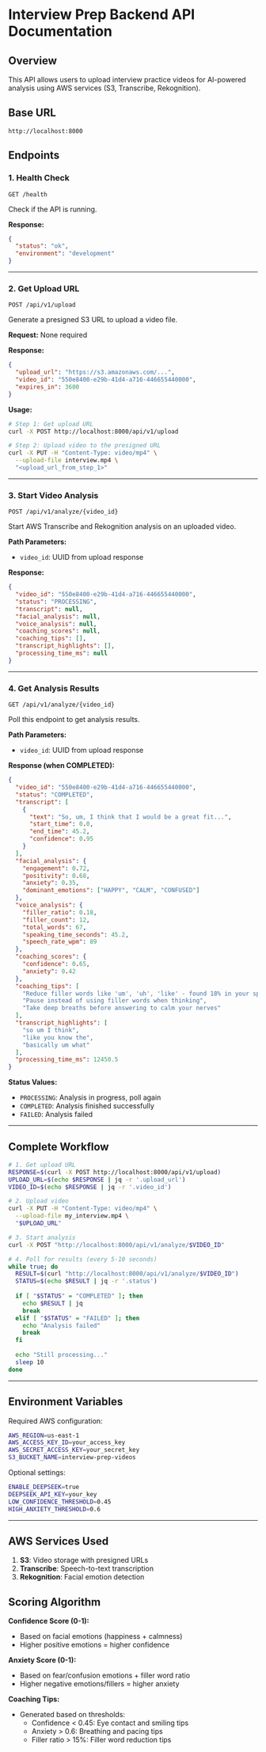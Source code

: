 # Interview Prep Backend API Documentation

## Overview
This API allows users to upload interview practice videos for AI-powered analysis using AWS services (S3, Transcribe, Rekognition).

## Base URL
```
http://localhost:8000
```

## Endpoints

### 1. Health Check
```
GET /health
```
Check if the API is running.

**Response:**
```json
{
  "status": "ok",
  "environment": "development"
}
```

---

### 2. Get Upload URL
```
POST /api/v1/upload
```
Generate a presigned S3 URL to upload a video file.

**Request:** None required

**Response:**
```json
{
  "upload_url": "https://s3.amazonaws.com/...",
  "video_id": "550e8400-e29b-41d4-a716-446655440000",
  "expires_in": 3600
}
```

**Usage:**
```bash
# Step 1: Get upload URL
curl -X POST http://localhost:8000/api/v1/upload

# Step 2: Upload video to the presigned URL
curl -X PUT -H "Content-Type: video/mp4" \
  --upload-file interview.mp4 \
  "<upload_url_from_step_1>"
```

---

### 3. Start Video Analysis
```
POST /api/v1/analyze/{video_id}
```
Start AWS Transcribe and Rekognition analysis on an uploaded video.

**Path Parameters:**
- `video_id`: UUID from upload response

**Response:**
```json
{
  "video_id": "550e8400-e29b-41d4-a716-446655440000",
  "status": "PROCESSING",
  "transcript": null,
  "facial_analysis": null,
  "voice_analysis": null,
  "coaching_scores": null,
  "coaching_tips": [],
  "transcript_highlights": [],
  "processing_time_ms": null
}
```

---

### 4. Get Analysis Results
```
GET /api/v1/analyze/{video_id}
```
Poll this endpoint to get analysis results.

**Path Parameters:**
- `video_id`: UUID from upload response

**Response (when COMPLETED):**
```json
{
  "video_id": "550e8400-e29b-41d4-a716-446655440000",
  "status": "COMPLETED",
  "transcript": [
    {
      "text": "So, um, I think that I would be a great fit...",
      "start_time": 0.0,
      "end_time": 45.2,
      "confidence": 0.95
    }
  ],
  "facial_analysis": {
    "engagement": 0.72,
    "positivity": 0.68,
    "anxiety": 0.35,
    "dominant_emotions": ["HAPPY", "CALM", "CONFUSED"]
  },
  "voice_analysis": {
    "filler_ratio": 0.18,
    "filler_count": 12,
    "total_words": 67,
    "speaking_time_seconds": 45.2,
    "speech_rate_wpm": 89
  },
  "coaching_scores": {
    "confidence": 0.65,
    "anxiety": 0.42
  },
  "coaching_tips": [
    "Reduce filler words like 'um', 'uh', 'like' - found 18% in your speech",
    "Pause instead of using filler words when thinking",
    "Take deep breaths before answering to calm your nerves"
  ],
  "transcript_highlights": [
    "so um I think",
    "like you know the",
    "basically um what"
  ],
  "processing_time_ms": 12450.5
}
```

**Status Values:**
- `PROCESSING`: Analysis in progress, poll again
- `COMPLETED`: Analysis finished successfully
- `FAILED`: Analysis failed

---

## Complete Workflow

```bash
# 1. Get upload URL
RESPONSE=$(curl -X POST http://localhost:8000/api/v1/upload)
UPLOAD_URL=$(echo $RESPONSE | jq -r '.upload_url')
VIDEO_ID=$(echo $RESPONSE | jq -r '.video_id')

# 2. Upload video
curl -X PUT -H "Content-Type: video/mp4" \
  --upload-file my_interview.mp4 \
  "$UPLOAD_URL"

# 3. Start analysis
curl -X POST "http://localhost:8000/api/v1/analyze/$VIDEO_ID"

# 4. Poll for results (every 5-10 seconds)
while true; do
  RESULT=$(curl "http://localhost:8000/api/v1/analyze/$VIDEO_ID")
  STATUS=$(echo $RESULT | jq -r '.status')
  
  if [ "$STATUS" = "COMPLETED" ]; then
    echo $RESULT | jq
    break
  elif [ "$STATUS" = "FAILED" ]; then
    echo "Analysis failed"
    break
  fi
  
  echo "Still processing..."
  sleep 10
done
```

---

## Environment Variables

Required AWS configuration:
```bash
AWS_REGION=us-east-1
AWS_ACCESS_KEY_ID=your_access_key
AWS_SECRET_ACCESS_KEY=your_secret_key
S3_BUCKET_NAME=interview-prep-videos
```

Optional settings:
```bash
ENABLE_DEEPSEEK=true
DEEPSEEK_API_KEY=your_key
LOW_CONFIDENCE_THRESHOLD=0.45
HIGH_ANXIETY_THRESHOLD=0.6
```

---

## AWS Services Used

1. **S3**: Video storage with presigned URLs
2. **Transcribe**: Speech-to-text transcription
3. **Rekognition**: Facial emotion detection

## Scoring Algorithm

**Confidence Score (0-1):**
- Based on facial emotions (happiness + calmness)
- Higher positive emotions = higher confidence

**Anxiety Score (0-1):**
- Based on fear/confusion emotions + filler word ratio
- Higher negative emotions/fillers = higher anxiety

**Coaching Tips:**
- Generated based on thresholds:
  - Confidence < 0.45: Eye contact and smiling tips
  - Anxiety > 0.6: Breathing and pacing tips
  - Filler ratio > 15%: Filler word reduction tips
